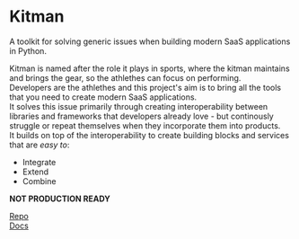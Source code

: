 # Kitman

A toolkit for solving generic issues when building modern SaaS applications in Python.

Kitman is named after the role it plays in sports, where the kitman maintains and brings the gear, so the athlethes can focus on performing. <br>
Developers are the athlethes and this project's aim is to bring all the tools that you need to create modern SaaS applications. <br>
It solves this issue primarily through creating interoperability between libraries and frameworks that developers already love - but continously struggle or repeat themselves when they incorporate them into products. <br>
It builds on top of the interoperability to create building blocks and services that are _easy to_:<br>

- Integrate
- Extend
- Combine

**NOT PRODUCTION READY**

[Repo](https://github.com/madskronborg/kitman)<br>
[Docs](https://madskronborg.github.io/kitman/)
